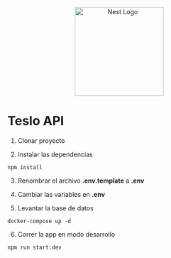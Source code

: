 <p align="center">
  <a href="http://nestjs.com/" target="blank"><img src="https://nestjs.com/img/logo-small.svg" width="200" alt="Nest Logo" /></a>
</p>

# Teslo API

1. Clonar proyecto

2. Instalar las dependencias
```
npm install
```

3. Renombrar el archivo __.env.template__ a __.env__

4. Cambiar las variables en __.env__

5. Levantar la base de datos

```
docker-compose up -d
```

6. Correr la app en modo desarrollo
```
npm run start:dev
```
